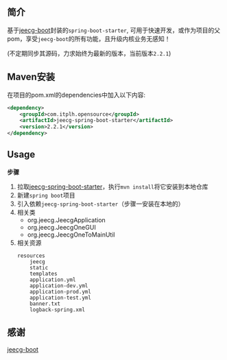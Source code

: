 ## 简介
基于[jeecg-boot](https://github.com/zhangdaiscott/jeecg-boot)封装的`spring-boot-starter`,
可用于快速开发，或作为项目的父pom，享受`jeecg-boot`的所有功能，且升级内核业务无感知！

(不定期同步其源码，力求始终为最新的版本，当前版本`2.2.1`)

## Maven安装

在项目的pom.xml的dependencies中加入以下内容:
```xml
<dependency>
    <groupId>com.itplh.opensource</groupId>
    <artifactId>jeecg-spring-boot-starter</artifactId>
    <version>2.2.1</version>
</dependency>
```

## Usage

**步骤**
1. 拉取[jeecg-spring-boot-starter](https://github.com/tanpenggood/jeecg-spring-boot-starter)，执行`mvn install`将它安装到本地仓库
2. 新建`spring boot`项目
3. 引入依赖`jeecg-spring-boot-starter`（步骤一安装在本地的）
4. 相关类
    - org.jeecg.JeecgApplication
    - org.jeecg.JeecgOneGUI
    - org.jeecg.JeecgOneToMainUtil
5. 相关资源
    ```
    resources
        jeecg
        static
        templates
        application.yml
        application-dev.yml
        application-prod.yml
        application-test.yml
        banner.txt
        logback-spring.xml
    ```

## 感谢

[jeecg-boot](https://github.com/zhangdaiscott/jeecg-boot)
